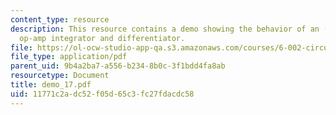```yaml
---
content_type: resource
description: This resource contains a demo showing the behavior of an (inverting)
  op-amp integrator and differentiator.
file: https://ol-ocw-studio-app-qa.s3.amazonaws.com/courses/6-002-circuits-and-electronics-spring-2007/11771c2adc52f05d65c3fc27fdacdc58_demo_17.pdf
file_type: application/pdf
parent_uid: 9b4a2ba7-a556-b234-8b0c-3f1bdd4fa8ab
resourcetype: Document
title: demo_17.pdf
uid: 11771c2a-dc52-f05d-65c3-fc27fdacdc58
---
```

